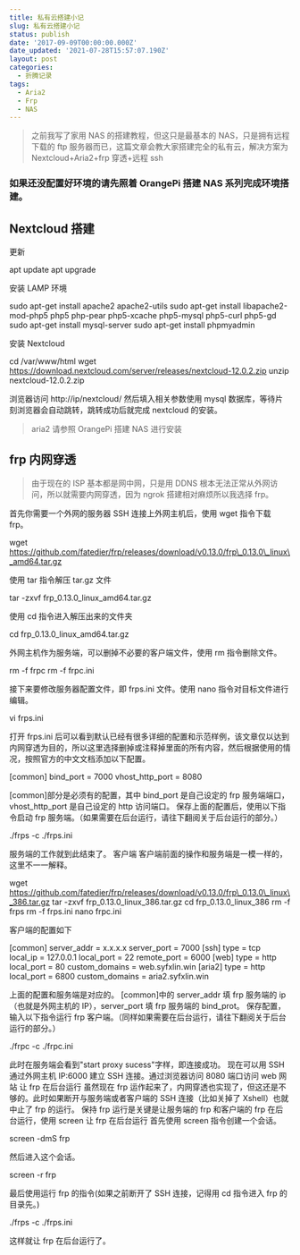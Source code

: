 ```yaml
---
title: 私有云搭建小记
slug: 私有云搭建小记
status: publish
date: '2017-09-09T00:00:00.000Z'
date_updated: '2021-07-28T15:57:07.190Z'
layout: post
categories:
  - 折腾记录
tags:
  - Aria2
  - Frp
  - NAS
---
```

> 之前我写了家用 NAS 的搭建教程，但这只是最基本的 NAS，只是拥有远程下载的 ftp 服务器而已，这篇文章会教大家搭建完全的私有云，解决方案为 Nextcloud+Aria2+frp 穿透+远程 ssh

### 如果还没配置好环境的请先照着 OrangePi 搭建 NAS 系列完成环境搭建。

## Nextcloud 搭建

更新

apt update
apt upgrade

安装 LAMP 环境

sudo apt-get install apache2 apache2-utils
sudo apt-get install libapache2-mod-php5 php5 php-pear php5-xcache php5-mysql php5-curl php5-gd
sudo apt-get install mysql-server
sudo apt-get install phpmyadmin

安装 Nextcloud

cd /var/www/html
wget https://download.nextcloud.com/server/releases/nextcloud-12.0.2.zip
unzip nextcloud-12.0.2.zip

浏览器访问 http://ip/nextcloud/ 然后填入相关参数使用 mysql 数据库，等待片刻浏览器会自动跳转，跳转成功后就完成 nextcloud 的安装。

> aria2 请参照 OrangePi 搭建 NAS 进行安装

## frp 内网穿透

> 由于现在的 ISP 基本都是网中网，只是用 DDNS 根本无法正常从外网访问，所以就需要内网穿透，因为 ngrok 搭建相对麻烦所以我选择 frp。

首先你需要一个外网的服务器 SSH 连接上外网主机后，使用 wget 指令下载 frp。

wget https://github.com/fatedier/frp/releases/download/v0.13.0/frp\_0.13.0\_linux\_amd64.tar.gz

使用 tar 指令解压 tar.gz 文件

tar -zxvf frp_0.13.0_linux_amd64.tar.gz

使用 cd 指令进入解压出来的文件夹

cd frp_0.13.0_linux_amd64.tar.gz

外网主机作为服务端，可以删掉不必要的客户端文件，使用 rm 指令删除文件。

rm -f frpc
rm -f frpc.ini

接下来要修改服务器配置文件，即 frps.ini 文件。使用 nano 指令对目标文件进行编辑。

vi frps.ini

打开 frps.ini 后可以看到默认已经有很多详细的配置和示范样例，该文章仅以达到内网穿透为目的，所以这里选择删掉或注释掉里面的所有内容，然后根据使用的情况，按照官方的中文文档添加以下配置。

\[common\]
bind_port = 7000
vhost_http_port = 8080

\[common\]部分是必须有的配置，其中 bind_port 是自己设定的 frp 服务端端口，vhost_http_port 是自己设定的 http 访问端口。 保存上面的配置后，使用以下指令启动 frp 服务端。（如果需要在后台运行，请往下翻阅关于后台运行的部分。）

./frps -c ./frps.ini

服务端的工作就到此结束了。 客户端 客户端前面的操作和服务端是一模一样的，这里不一一解释。

wget https://github.com/fatedier/frp/releases/download/v0.13.0/frp\_0.13.0\_linux\_386.tar.gz
tar -zxvf frp_0.13.0_linux_386.tar.gz
cd frp_0.13.0_linux_386
rm -f frps
rm -f frps.ini
nano frpc.ini

客户端的配置如下

\[common\]
server_addr = x.x.x.x
server_port = 7000
\[ssh\]
type = tcp
local_ip = 127.0.0.1
local_port = 22
remote_port = 6000
\[web\]
type = http
local_port = 80
custom_domains = web.syfxlin.win
\[aria2\]
type = http
local_port = 6800
custom_domains = aria2.syfxlin.win

上面的配置和服务端是对应的。 \[common\]中的 server_addr 填 frp 服务端的 ip（也就是外网主机的 IP），server_port 填 frp 服务端的 bind_prot。 保存配置，输入以下指令运行 frp 客户端。（同样如果需要在后台运行，请往下翻阅关于后台运行的部分。）

./frpc -c ./frpc.ini

此时在服务端会看到"start proxy sucess"字样，即连接成功。 现在可以用 SSH 通过外网主机 IP:6000 建立 SSH 连接。通过浏览器访问 8080 端口访问 web 网站 让 frp 在后台运行 虽然现在 frp 运作起来了，内网穿透也实现了，但这还是不够的。此时如果断开与服务端或者客户端的 SSH 连接（比如关掉了 Xshell）也就中止了 frp 的运行。 保持 frp 运行是关键是让服务端的 frp 和客户端的 frp 在后台运行，使用 screen 让 frp 在后台运行 首先使用 screen 指令创建一个会话。

screen -dmS frp

然后进入这个会话。

screen -r frp

最后使用运行 frp 的指令(如果之前断开了 SSH 连接，记得用 cd 指令进入 frp 的目录先。)

./frps -c ./frps.ini

这样就让 frp 在后台运行了。
